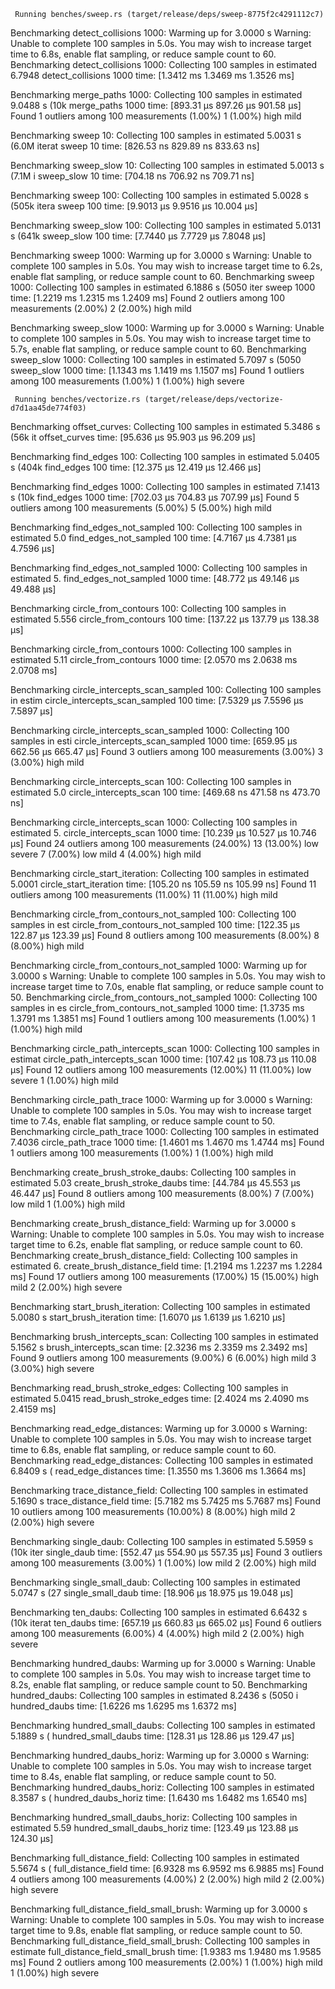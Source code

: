      Running benches/sweep.rs (target/release/deps/sweep-8775f2c4291112c7)
Benchmarking detect_collisions 1000: Warming up for 3.0000 s
Warning: Unable to complete 100 samples in 5.0s. You may wish to increase target time to 6.8s, enable flat sampling, or reduce sample count to 60.
Benchmarking detect_collisions 1000: Collecting 100 samples in estimated 6.7948
detect_collisions 1000  time:   [1.3412 ms 1.3469 ms 1.3526 ms]

Benchmarking merge_paths 1000: Collecting 100 samples in estimated 9.0488 s (10k
merge_paths 1000        time:   [893.31 µs 897.26 µs 901.58 µs]
Found 1 outliers among 100 measurements (1.00%)
  1 (1.00%) high mild

Benchmarking sweep 10: Collecting 100 samples in estimated 5.0031 s (6.0M iterat
sweep 10                time:   [826.53 ns 829.89 ns 833.63 ns]

Benchmarking sweep_slow 10: Collecting 100 samples in estimated 5.0013 s (7.1M i
sweep_slow 10           time:   [704.18 ns 706.92 ns 709.71 ns]

Benchmarking sweep 100: Collecting 100 samples in estimated 5.0028 s (505k itera
sweep 100               time:   [9.9013 µs 9.9516 µs 10.004 µs]

Benchmarking sweep_slow 100: Collecting 100 samples in estimated 5.0131 s (641k
sweep_slow 100          time:   [7.7440 µs 7.7729 µs 7.8048 µs]

Benchmarking sweep 1000: Warming up for 3.0000 s
Warning: Unable to complete 100 samples in 5.0s. You may wish to increase target time to 6.2s, enable flat sampling, or reduce sample count to 60.
Benchmarking sweep 1000: Collecting 100 samples in estimated 6.1886 s (5050 iter
sweep 1000              time:   [1.2219 ms 1.2315 ms 1.2409 ms]
Found 2 outliers among 100 measurements (2.00%)
  2 (2.00%) high mild

Benchmarking sweep_slow 1000: Warming up for 3.0000 s
Warning: Unable to complete 100 samples in 5.0s. You may wish to increase target time to 5.7s, enable flat sampling, or reduce sample count to 60.
Benchmarking sweep_slow 1000: Collecting 100 samples in estimated 5.7097 s (5050
sweep_slow 1000         time:   [1.1343 ms 1.1419 ms 1.1507 ms]
Found 1 outliers among 100 measurements (1.00%)
  1 (1.00%) high severe

     Running benches/vectorize.rs (target/release/deps/vectorize-d7d1aa45de774f03)
Benchmarking offset_curves: Collecting 100 samples in estimated 5.3486 s (56k it
offset_curves           time:   [95.636 µs 95.903 µs 96.209 µs]

Benchmarking find_edges 100: Collecting 100 samples in estimated 5.0405 s (404k
find_edges 100          time:   [12.375 µs 12.419 µs 12.466 µs]

Benchmarking find_edges 1000: Collecting 100 samples in estimated 7.1413 s (10k
find_edges 1000         time:   [702.03 µs 704.83 µs 707.99 µs]
Found 5 outliers among 100 measurements (5.00%)
  5 (5.00%) high mild

Benchmarking find_edges_not_sampled 100: Collecting 100 samples in estimated 5.0
find_edges_not_sampled 100
                        time:   [4.7167 µs 4.7381 µs 4.7596 µs]

Benchmarking find_edges_not_sampled 1000: Collecting 100 samples in estimated 5.
find_edges_not_sampled 1000
                        time:   [48.772 µs 49.146 µs 49.488 µs]

Benchmarking circle_from_contours 100: Collecting 100 samples in estimated 5.556
circle_from_contours 100
                        time:   [137.22 µs 137.79 µs 138.38 µs]

Benchmarking circle_from_contours 1000: Collecting 100 samples in estimated 5.11
circle_from_contours 1000
                        time:   [2.0570 ms 2.0638 ms 2.0708 ms]

Benchmarking circle_intercepts_scan_sampled 100: Collecting 100 samples in estim
circle_intercepts_scan_sampled 100
                        time:   [7.5329 µs 7.5596 µs 7.5897 µs]

Benchmarking circle_intercepts_scan_sampled 1000: Collecting 100 samples in esti
circle_intercepts_scan_sampled 1000
                        time:   [659.95 µs 662.56 µs 665.47 µs]
Found 3 outliers among 100 measurements (3.00%)
  3 (3.00%) high mild

Benchmarking circle_intercepts_scan 100: Collecting 100 samples in estimated 5.0
circle_intercepts_scan 100
                        time:   [469.68 ns 471.58 ns 473.70 ns]

Benchmarking circle_intercepts_scan 1000: Collecting 100 samples in estimated 5.
circle_intercepts_scan 1000
                        time:   [10.239 µs 10.527 µs 10.746 µs]
Found 24 outliers among 100 measurements (24.00%)
  13 (13.00%) low severe
  7 (7.00%) low mild
  4 (4.00%) high mild

Benchmarking circle_start_iteration: Collecting 100 samples in estimated 5.0001
circle_start_iteration  time:   [105.20 ns 105.59 ns 105.99 ns]
Found 11 outliers among 100 measurements (11.00%)
  11 (11.00%) high mild

Benchmarking circle_from_contours_not_sampled 100: Collecting 100 samples in est
circle_from_contours_not_sampled 100
                        time:   [122.35 µs 122.87 µs 123.39 µs]
Found 8 outliers among 100 measurements (8.00%)
  8 (8.00%) high mild

Benchmarking circle_from_contours_not_sampled 1000: Warming up for 3.0000 s
Warning: Unable to complete 100 samples in 5.0s. You may wish to increase target time to 7.0s, enable flat sampling, or reduce sample count to 50.
Benchmarking circle_from_contours_not_sampled 1000: Collecting 100 samples in es
circle_from_contours_not_sampled 1000
                        time:   [1.3735 ms 1.3791 ms 1.3851 ms]
Found 1 outliers among 100 measurements (1.00%)
  1 (1.00%) high mild

Benchmarking circle_path_intercepts_scan 1000: Collecting 100 samples in estimat
circle_path_intercepts_scan 1000
                        time:   [107.42 µs 108.73 µs 110.08 µs]
Found 12 outliers among 100 measurements (12.00%)
  11 (11.00%) low severe
  1 (1.00%) high mild

Benchmarking circle_path_trace 1000: Warming up for 3.0000 s
Warning: Unable to complete 100 samples in 5.0s. You may wish to increase target time to 7.4s, enable flat sampling, or reduce sample count to 50.
Benchmarking circle_path_trace 1000: Collecting 100 samples in estimated 7.4036
circle_path_trace 1000  time:   [1.4601 ms 1.4670 ms 1.4744 ms]
Found 1 outliers among 100 measurements (1.00%)
  1 (1.00%) high mild

Benchmarking create_brush_stroke_daubs: Collecting 100 samples in estimated 5.03
create_brush_stroke_daubs
                        time:   [44.784 µs 45.553 µs 46.447 µs]
Found 8 outliers among 100 measurements (8.00%)
  7 (7.00%) low mild
  1 (1.00%) high mild

Benchmarking create_brush_distance_field: Warming up for 3.0000 s
Warning: Unable to complete 100 samples in 5.0s. You may wish to increase target time to 6.2s, enable flat sampling, or reduce sample count to 60.
Benchmarking create_brush_distance_field: Collecting 100 samples in estimated 6.
create_brush_distance_field
                        time:   [1.2194 ms 1.2237 ms 1.2284 ms]
Found 17 outliers among 100 measurements (17.00%)
  15 (15.00%) high mild
  2 (2.00%) high severe

Benchmarking start_brush_iteration: Collecting 100 samples in estimated 5.0080 s
start_brush_iteration   time:   [1.6070 µs 1.6139 µs 1.6210 µs]

Benchmarking brush_intercepts_scan: Collecting 100 samples in estimated 5.1562 s
brush_intercepts_scan   time:   [2.3236 ms 2.3359 ms 2.3492 ms]
Found 9 outliers among 100 measurements (9.00%)
  6 (6.00%) high mild
  3 (3.00%) high severe

Benchmarking read_brush_stroke_edges: Collecting 100 samples in estimated 5.0415
read_brush_stroke_edges time:   [2.4024 ms 2.4090 ms 2.4159 ms]

Benchmarking read_edge_distances: Warming up for 3.0000 s
Warning: Unable to complete 100 samples in 5.0s. You may wish to increase target time to 6.8s, enable flat sampling, or reduce sample count to 60.
Benchmarking read_edge_distances: Collecting 100 samples in estimated 6.8409 s (
read_edge_distances     time:   [1.3550 ms 1.3606 ms 1.3664 ms]

Benchmarking trace_distance_field: Collecting 100 samples in estimated 5.1690 s
trace_distance_field    time:   [5.7182 ms 5.7425 ms 5.7687 ms]
Found 10 outliers among 100 measurements (10.00%)
  8 (8.00%) high mild
  2 (2.00%) high severe

Benchmarking single_daub: Collecting 100 samples in estimated 5.5959 s (10k iter
single_daub             time:   [552.47 µs 554.90 µs 557.35 µs]
Found 3 outliers among 100 measurements (3.00%)
  1 (1.00%) low mild
  2 (2.00%) high mild

Benchmarking single_small_daub: Collecting 100 samples in estimated 5.0747 s (27
single_small_daub       time:   [18.906 µs 18.975 µs 19.048 µs]

Benchmarking ten_daubs: Collecting 100 samples in estimated 6.6432 s (10k iterat
ten_daubs               time:   [657.19 µs 660.83 µs 665.02 µs]
Found 6 outliers among 100 measurements (6.00%)
  4 (4.00%) high mild
  2 (2.00%) high severe

Benchmarking hundred_daubs: Warming up for 3.0000 s
Warning: Unable to complete 100 samples in 5.0s. You may wish to increase target time to 8.2s, enable flat sampling, or reduce sample count to 50.
Benchmarking hundred_daubs: Collecting 100 samples in estimated 8.2436 s (5050 i
hundred_daubs           time:   [1.6226 ms 1.6295 ms 1.6372 ms]

Benchmarking hundred_small_daubs: Collecting 100 samples in estimated 5.1889 s (
hundred_small_daubs     time:   [128.31 µs 128.86 µs 129.47 µs]

Benchmarking hundred_daubs_horiz: Warming up for 3.0000 s
Warning: Unable to complete 100 samples in 5.0s. You may wish to increase target time to 8.4s, enable flat sampling, or reduce sample count to 50.
Benchmarking hundred_daubs_horiz: Collecting 100 samples in estimated 8.3587 s (
hundred_daubs_horiz     time:   [1.6430 ms 1.6482 ms 1.6540 ms]

Benchmarking hundred_small_daubs_horiz: Collecting 100 samples in estimated 5.59
hundred_small_daubs_horiz
                        time:   [123.49 µs 123.88 µs 124.30 µs]

Benchmarking full_distance_field: Collecting 100 samples in estimated 5.5674 s (
full_distance_field     time:   [6.9328 ms 6.9592 ms 6.9885 ms]
Found 4 outliers among 100 measurements (4.00%)
  2 (2.00%) high mild
  2 (2.00%) high severe

Benchmarking full_distance_field_small_brush: Warming up for 3.0000 s
Warning: Unable to complete 100 samples in 5.0s. You may wish to increase target time to 9.8s, enable flat sampling, or reduce sample count to 50.
Benchmarking full_distance_field_small_brush: Collecting 100 samples in estimate
full_distance_field_small_brush
                        time:   [1.9383 ms 1.9480 ms 1.9585 ms]
Found 2 outliers among 100 measurements (2.00%)
  1 (1.00%) high mild
  1 (1.00%) high severe
